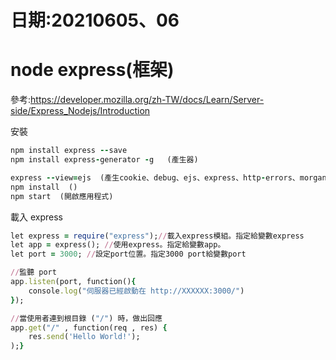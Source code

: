 # 日期:20210605、06

# node express(框架)

參考:https://developer.mozilla.org/zh-TW/docs/Learn/Server-side/Express_Nodejs/Introduction

安裝

```ruby
npm install express --save
npm install express-generator -g   (產生器)

express --view=ejs  (產生cookie、debug、ejs、express、http-errors、morgan這6個套件)
npm install  ()
npm start  (開啟應用程式)
```

載入 express

```ruby
let express = require("express");//載入express模組。指定給變數express
let app = express(); //使用express。指定給變數app。
let port = 3000; //設定port位置。指定3000 port給變數port

//監聽 port
app.listen(port, function(){
    console.log("伺服器已經啟動在 http://XXXXXX:3000/")
});

//當使用者連到根目錄 ("/") 時，做出回應
app.get("/" , function(req , res) {
    res.send('Hello World!');
);}
```
